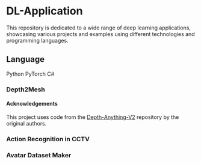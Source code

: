 # DL-Application
This repository is dedicated to a wide range of deep learning applications, showcasing various projects and examples using different technologies and programming languages.
## Language
Python
PyTorch
C#
### Depth2Mesh
#### Acknowledgements
This project uses code from the [Depth-Anything-V2](https://github.com/DepthAnything/Depth-Anything-V2) repository by the original authors.

### Action Recognition in CCTV

### Avatar Dataset Maker


